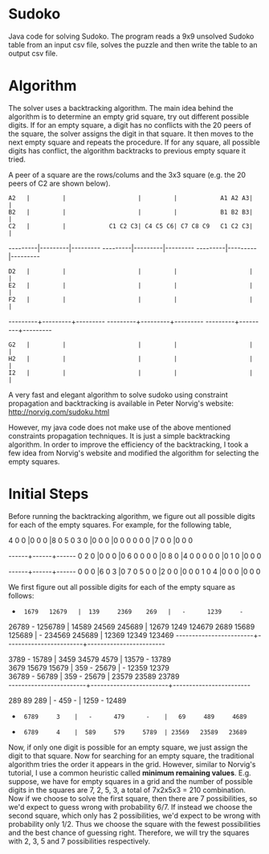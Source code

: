 Sudoko
======

Java code for solving Sudoko. The program reads a 9x9 unsolved Sudoko table from an input csv file, solves the puzzle and then write the table to an output csv file.

Algorithm
=========

The solver uses a backtracking algorithm. The main idea behind the algorithm is to determine an empty grid square, try out different possible digits. If for an empty square, a digit has no conflicts with the 20 peers of the square, the solver assigns the digit in that square. It then  moves to the next empty square and repeats the procedure. If for any square, all possible digits has conflict, the algorithm backtracks to previous empty square it tried. 

A peer of a square are the rows/colums and the 3x3 square (e.g. the 20 peers of C2 are shown below).

    A2   |         |                    |         |            A1 A2 A3|         |         
    B2   |         |                    |         |            B1 B2 B3|         |         
    C2   |         |            C1 C2 C3| C4 C5 C6| C7 C8 C9   C1 C2 C3|         |         
---------|---------|---------  ---------|---------|---------  ---------|---------|---------

    D2   |         |                    |         |                    |         |         
    E2   |         |                    |         |                    |         |         
    F2   |         |                    |         |                    |         |         
---------+---------+---------  ---------+---------+---------  ---------+---------+---------

    G2   |         |                    |         |                    |         |         
    H2   |         |                    |         |                    |         |         
    I2   |         |                    |         |                    |         |         

A very fast and elegant algorithm to solve sudoko using constraint propagation and backtracking is available in Peter Norvig's website:
http://norvig.com/sudoku.html

However, my java code does not make use of the above mentioned constraints propagation techniques. It is just a simple backtracking algorithm. In order to improve the efficiency of the backtracking, I took a few idea from Norvig's website and modified the algorithm for selecting the empty squares.

Initial Steps
=============

Before running the backtracking algorithm, we figure out all possible digits for each of the empty squares. For example, for the following table,

4 0 0 |0 0 0 |8 0 5 
0 3 0 |0 0 0 |0 0 0 
0 0 0 |7 0 0 |0 0 0 

------+------+------
0 2 0 |0 0 0 |0 6 0 
0 0 0 |0 8 0 |4 0 0 
0 0 0 |0 1 0 |0 0 0 

------+------+------
0 0 0 |6 0 3 |0 7 0 
5 0 0 |2 0 0 |0 0 0 
1 0 4 |0 0 0 |0 0 0 

We first figure out all possible digits for each of the empty square as follows:

  -      1679   12679   |  139     2369    269   |   -      1239     -    
 26789     -    1256789 | 14589   24569   245689 | 12679    1249   124679 
  2689   15689   125689 |   -     234569  245689 | 12369   12349   123469 
------------------------+------------------------+------------------------

  3789     -     15789  |  3459   34579    4579  | 13579     -     13789  
  3679   15679   15679  |  359      -     25679  |   -     12359   12379  
 36789     -     56789  |  359      -     25679  | 23579   23589   23789  
------------------------+------------------------+------------------------

  289      89     289   |   -      459      -    |  1259     -     12489  
   -      6789     3    |   -      479      -    |   69     489     4689  
   -      6789     4    |  589     579     5789  | 23569   23589   23689  
   
Now, if only one digit is possible for an empty square, we just assign the digit to that square. Now for searching for an empty square, the traditional algorithm tries the order it appears in the grid. However, similar to Norvig's tutorial, I use a common heuristic called **minimum remaining values**. E.g. suppose, we have for empty squares in a grid and the number of possible digits in the squares are 7, 2, 5, 3, a total of 7x2x5x3 = 210 combination. Now if we choose to solve the first square, then there are  7 possibilities, so we'd expect to guess wrong with probability 6/7. If instead we choose the second square, which only has 2 possibilities, we'd expect to be wrong with probability only 1/2. Thus we choose the square with the fewest possibilities and the best chance of guessing right. Therefore, we will try the squares with 2, 3, 5 and 7 possibilities respectively.

